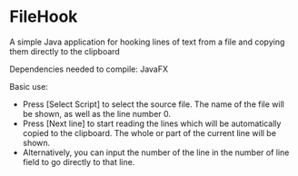 # FileHook
A simple Java application for hooking lines of text from a file and copying them directly to the clipboard

Dependencies needed to compile: JavaFX

Basic use:
 * Press [Select Script] to select the source file. The name of the file will be shown, as well as the line number 0.
 * Press [Next line] to start reading the lines which will be automatically copied to the clipboard. The whole or part of the current line will be shown.
 * Alternatively, you can input the number of the line in the number of line field to go directly to that line.
